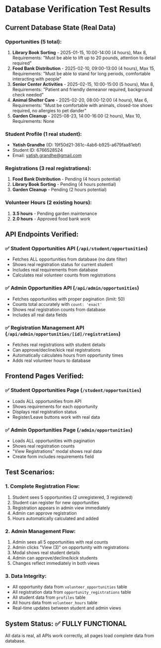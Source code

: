 # Database Verification Test Results

## Current Database State (Real Data)

### Opportunities (5 total):
1. **Library Book Sorting** - 2025-01-15, 10:00-14:00 (4 hours), Max 8, Requirements: "Must be able to lift up to 20 pounds, attention to detail required"
2. **Food Bank Distribution** - 2025-02-10, 09:00-13:00 (4 hours), Max 15, Requirements: "Must be able to stand for long periods, comfortable interacting with people"
3. **Senior Center Activities** - 2025-02-15, 10:00-15:00 (5 hours), Max 8, Requirements: "Patient and friendly demeanor required, background check needed"
4. **Animal Shelter Care** - 2025-02-20, 08:00-12:00 (4 hours), Max 6, Requirements: "Must be comfortable with animals, closed-toe shoes required, no allergies to pet dander"
5. **Garden Cleanup** - 2025-08-23, 14:00-16:00 (2 hours), Max 10, Requirements: None

### Student Profile (1 real student):
- **Yatish Grandhe** (ID: 19f50d21-361c-4ab6-b925-a679faa81ebf)
- Student ID: 6766528524
- Email: yatish.grandhe@gmail.com

### Registrations (3 real registrations):
1. **Food Bank Distribution** - Pending (4 hours potential)
2. **Library Book Sorting** - Pending (4 hours potential)  
3. **Garden Cleanup** - Pending (2 hours potential)

### Volunteer Hours (2 existing hours):
1. **3.5 hours** - Pending garden maintenance
2. **2.0 hours** - Approved food bank work

## API Endpoints Verified:

### ✅ Student Opportunities API (`/api/student/opportunities`)
- Fetches ALL opportunities from database (no date filter)
- Shows real registration status for current student
- Includes real requirements from database
- Calculates real volunteer counts from registrations

### ✅ Admin Opportunities API (`/api/admin/opportunities`)
- Fetches opportunities with proper pagination (limit: 50)
- Counts total accurately with `count: 'exact'`
- Shows real registration counts from database
- Includes all real data fields

### ✅ Registration Management API (`/api/admin/opportunities/[id]/registrations`)
- Fetches real registrations with student details
- Can approve/decline/kick real registrations
- Automatically calculates hours from opportunity times
- Adds real volunteer hours to database

## Frontend Pages Verified:

### ✅ Student Opportunities Page (`/student/opportunities`)
- Loads ALL opportunities from API
- Shows requirements for each opportunity
- Displays real registration status
- Register/Leave buttons work with real data

### ✅ Admin Opportunities Page (`/admin/opportunities`)
- Loads ALL opportunities with pagination
- Shows real registration counts
- "View Registrations" modal shows real data
- Create form includes requirements field

## Test Scenarios:

### 1. Complete Registration Flow:
1. Student sees 5 opportunities (2 unregistered, 3 registered)
2. Student can register for new opportunities
3. Registration appears in admin view immediately
4. Admin can approve registration
5. Hours automatically calculated and added

### 2. Admin Management Flow:
1. Admin sees all 5 opportunities with real counts
2. Admin clicks "View (3)" on opportunity with registrations
3. Modal shows real student details
4. Admin can approve/decline/kick students
5. Changes reflect immediately in both views

### 3. Data Integrity:
- All opportunity data from `volunteer_opportunities` table
- All registration data from `opportunity_registrations` table
- All student data from `profiles` table
- All hours data from `volunteer_hours` table
- Real-time updates between student and admin views

## System Status: ✅ FULLY FUNCTIONAL

All data is real, all APIs work correctly, all pages load complete data from database.
